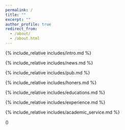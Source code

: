 ```yaml
---
permalink: /
title: ""
excerpt: ""
author_profile: true
redirect_from: 
  - /about/
  - /about.html
---
```


<span class='anchor' id='about-me'></span>
{% include_relative includes/intro.md %}

<span class='anchor' id='news'></span>
{% include_relative includes/news.md %}

<span class='anchor' id='publications'></span>
{% include_relative includes/pub.md %}

<span class='anchor' id='honors'></span>
{% include_relative includes/honers.md %}

<span class='anchor' id='educations'></span>
{% include_relative includes/educations.md %}

<span class='anchor' id='experience'></span>
{% include_relative includes/experience.md %}

<span class='anchor' id='academic-service'></span>
{% include_relative includes/academic_service.md %}


(<script type='text/javascript' id='clustrmaps' src='//cdn.clustrmaps.com/map_v2.js?cl=47698e&w=300&t=tt&d=VCJt2AwonW3bZTbdGYyDrvOqtn6gagjRHHZRUqZxDdU&ct=000000&co=ffffff&cmo=67d6ad&cmn=35e235'></script>)




